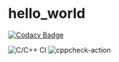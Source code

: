# hello_world

[![Codacy Badge](https://api.codacy.com/project/badge/Grade/57debac89e664cd3a2cee7a08bbca61e)](https://app.codacy.com/manual/stepin105001/hello_world?utm_source=github.com&utm_medium=referral&utm_content=stepin105001/hello_world&utm_campaign=Badge_Grade_Dashboard)

![C/C++ CI](https://github.com/stepin105001/hello_world/workflows/C/C++%20CI/badge.svg)
![cppcheck-action](https://github.com/stepin105001/hello_world/workflows/cppcheck-action/badge.svg)
